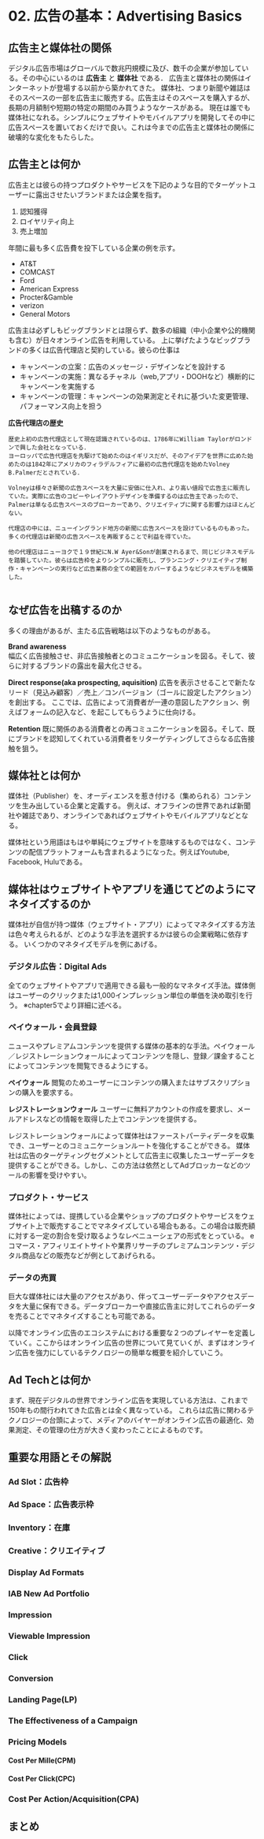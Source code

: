 # 02. 広告の基本：Advertising Basics  

## 広告主と媒体社の関係

デジタル広告市場はグローバルで数兆円規模に及び、数千の企業が参加している。その中心にいるのは **広告主** と **媒体社** である．
広告主と媒体社の関係はインターネットが登場する以前から築かれてきた。
媒体社、つまり新聞や雑誌はそのスペースの一部を広告主に販売する。広告主はそのスペースを購入するが、長期の月額制や短期の特定の期間のみ買うようなケースがある。
現在は誰でも媒体社になれる。シンプルにウェブサイトやモバイルアプリを開発してその中に広告スペースを置いておくだけで良い。これは今までの広告主と媒体社の関係に破壊的な変化をもたらした。

## 広告主とは何か

広告主とは彼らの持つプロダクトやサービスを下記のような目的でターゲットユーザーに露出させたいブランドまたは企業を指す。

1. 認知獲得
2. ロイヤリティ向上
3. 売上増加

年間に最も多く広告費を投下している企業の例を示す。

- AT&T
- COMCAST
- Ford
- American Express
- Procter&Gamble
- verizon
- General Motors

広告主は必ずしもビッグブランドとは限らず、数多の組織（中小企業や公的機関も含む）が日々オンライン広告を利用している。
上に挙げたようなビッグブランドの多くは広告代理店と契約している。彼らの仕事は

- キャンペーンの立案：広告のメッセージ・デザインなどを設計する
- キャンペーンの実施：異なるチャネル（web,アプリ・DOOHなど）横断的にキャンペーンを実施する
- キャンペーンの管理：キャンペーンの効果測定とそれに基づいた変更管理、パフォーマンス向上を担う

**広告代理店の歴史**

```
歴史上初の広告代理店として現在認識されているのは、1786年にWilliam Taylorがロンドンで興した会社となっている．
ヨーロッパで広告代理店を先駆けて始めたのはイギリスだが、そのアイデアを世界に広めた始めたのは1842年にアメリカのフィラデルフィアに最初の広告代理店を始めたVolney B.Palmerだとされている．

Volneyは様々さ新聞の広告スペースを大量に安価に仕入れ、より高い値段で広告主に販売していた。実際に広告のコピーやレイアウトデザインを準備するのは広告主であったので、Palmerは単なる広告スペースのブローカーであり、クリエイティブに関する影響力はほとんどない。

代理店の中には、ニューイングランド地方の新聞に広告スペースを設けているものもあった。多くの代理店は新聞の広告スペースを再販することで利益を得ていた。

他の代理店はニューヨクで１９世紀にN.W Ayer&Sonが創業されるまで、同じビジネスモデルを踏襲していた。彼らは広告枠をよりシンプルに販売し、プランニング・クリエイティブ制作・キャンペーンの実行など広告業務の全ての範囲をカバーするようなビジネスモデルを構築した。


```

## なぜ広告を出稿するのか

多くの理由があるが、主たる広告戦略は以下のようなものがある。

**Brand awareness**  
幅広く広告接触させ、非広告接触者とのコミュニケーションを図る。そして、彼らに対するブランドの露出を最大化させる。

**Direct response(aka prospecting, aquisition)**
広告を表示させることで新たなリード（見込み顧客）／売上／コンバージョン（ゴールに設定したアクション）を創出する。
ここでは、広告によって消費者が一連の意図したアクション、例えばフォームの記入など、を起こしてもらうように仕向ける。

**Retention**
既に関係のある消費者との再コミュニケーションを図る。そして、既にブランドを認知してくれている消費者をリターゲティングしてさらなる広告接触を狙う。

## 媒体社とは何か  

媒体社（Publisher）を、オーディエンスを惹き付ける（集められる）コンテンツを生み出している企業と定義する。
例えば、オフラインの世界であれば新聞社や雑誌であり、オンラインであればウェブサイトやモバイルアプリなどとなる。

媒体社という用語はもはや単純にウェブサイトを意味するものではなく、コンテンツの配信プラットフォームも含まれるようになった。例えばYoutube, Facebook, Huluである。

## 媒体社はウェブサイトやアプリを通じてどのようにマネタイズするのか  

媒体社が自信が持つ媒体（ウェブサイト・アプリ）によってマネタイズする方法は色々考えられるが、どのような手法を選択するかは彼らの企業戦略に依存する。
いくつかのマネタイズモデルを例にあげる。

### デジタル広告：Digital Ads  

全てのウェブサイトやアプリで適用できる最も一般的なマネタイズ手法。媒体側はユーザーのクリックまたは1,000インプレッション単位の単価を決め取引を行う。
※chapter5でより詳細に述べる。

### ペイウォール・会員登録  

ニュースやプレミアムコンテンツを提供する媒体の基本的な手法。ペイウォール／レジストレーションウォールによってコンテンツを隠し、登録／課金することによってコンテンツを閲覧できるようにする。

**ペイウォール** 
閲覧のためユーザーにコンテンツの購入またはサブスクリプションの購入を要求する。

**レジストレーションウォール**
ユーザーに無料アカウントの作成を要求し、メールアドレスなどの情報を取得した上でコンテンツを提供する。

レジストレーションウォールによって媒体社はファーストパーティデータを収集でき、ユーザーとのコミュニケーションルートを強化することができる。
媒体社は広告のターゲティングセグメントとして広告主に収集したユーザーデータを提供することができる。しかし、この方法は依然としてAdブロッカーなどのツールの影響を受けやすい。

### プロダクト・サービス

媒体社によっては、提携している企業やショップのプロダクトやサービスをウェブサイト上で販売することでマネタイズしている場合もある。この場合は販売額に対する一定の割合を受け取るようなレベニューシェアの形式をとっている。
eコマース・アフィリエイトサイトや業界リサーチのプレミアムコンテンツ・デジタル商品などの販売などが例としてあげられる。

### データの売買  

巨大な媒体社には大量のアクセスがあり、伴ってユーザーデータやアクセスデータを大量に保有できる。データブローカーや直接広告主に対してこれらのデータを売ることでマネタイズすることも可能である。

以降でオンライン広告のエコシステムにおける重要な２つのプレイヤーを定義していく。ここからはオンライン広告の世界について見ていくが、まずはオンライン広告を強力にしているテクノロジーの簡単な概要を紹介していこう。

## Ad Techとは何か  

まず、現在デジタルの世界でオンライン広告を実現している方法は、これまで150年もの間行われてきた広告とは全く異なっている。
これらは広告に関わるテクノロジーの台頭によって、メディアのバイヤーがオンライン広告の最適化、効果測定、その管理の仕方が大きく変わったことによるものです。

## 重要な用語とその解説

### Ad Slot：広告枠

### Ad Space：広告表示枠

### Inventory：在庫

### Creative：クリエイティブ

### Display Ad Formats

### IAB New Ad Portfolio

### Impression

### Viewable Impression

### Click

### Conversion

### Landing Page(LP)

### The Effectiveness of a Campaign

### Pricing Models

#### Cost Per Mille(CPM)

#### Cost Per Click(CPC)

### Cost Per Action/Acquisition(CPA)


###

## まとめ
